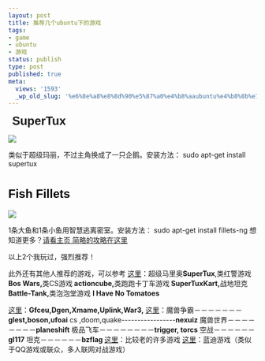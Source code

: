 ```yaml
---
layout: post
title: 推荐几个ubuntu下的游戏
tags:
- game
- ubuntu
- 游戏
status: publish
type: post
published: true
meta:
  views: '1593'
  _wp_old_slug: '%e6%8e%a8%e8%8d%90%e5%87%a0%e4%b8%aaubuntu%e4%b8%8b%e7%9a%84%e6%b8%b8%e6%88%8f'
---
```

 
<font face="Arial"><strong><font size="5">SuperTux
</font></strong></font>

![](http://www.marcelgagne.com/images/cwl2005/supertux.jpg)

类似于超级玛丽，不过主角换成了一只企鹅。安装方法： sudo apt-get install supertux

<h1><font color="#000000" face="Arial" size="5">Fish Fillets</font></h1>

![](http://www.pavelrichter.net/xblog/img/fish-fillets-3.jpg)

1条大鱼和1条小鱼用智慧逃离密室。安装方法：
sudo apt-get install fillets-ng
想知道更多？<a href="http://fillets.sourceforge.net/" target="_blank">请看主页</a><a href="http://www.emhsoft.com/fillets/index.html" target="_blank">
简略的攻略在这里</a>

以上2个我玩过，强烈推荐！

此外还有其他人推荐的游戏，可以参考
<a href="http://www.hebine.com/blog/archives/292.html" target="_blank">这里</a>：超级马里奥<strong>SuperTux</strong>,类红警游戏<strong>Bos Wars,</strong>类CS游戏<strong> actioncube,</strong>类跑跑卡丁车游戏<strong> SuperTuxKart,</strong>战地坦克<strong> Battle-Tank,</strong>类泡泡堂游戏  <strong> I Have No Tomatoes</strong>

<a href="blog.guoliangwu.cn/articles/games-i-play-in-ubuntu.html" target="_blank"> 这里</a>：<strong>Gfceu,Dgen,Xmame,Uplink,War3,</strong>
<a href="http://gitsyn.yculblog.com/post.2839584.html" target="_blank"> 这里</a>：魔兽争霸－－－－－－－<strong>glest,boson,ufoai</strong>
cs ,doom,quake-----------------<strong>nexuiz</strong>
魔兽世界－－－－－－－－<strong>planeshift</strong>
极品飞车－－－－－－－－<strong>trigger, torcs</strong>
空战－－－－－－<strong>gl117</strong>
坦克－－－－－－<strong>bzflag
</strong><a href="http://www.ubuntu.org.tw/modules/newbb/viewtopic.php?post_id=8277" target="_blank">这里</a>：比较老的许多游戏
<a href="http://www.linuxidc.com/Linux/2007-08/7062.htm" target="_blank">这里</a>：蓝迪游戏（类似于QQ游戏或联众，多人联网对战游戏）

